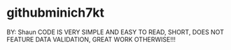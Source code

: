 # githubminich7kt
BY: Shaun
CODE IS VERY SIMPLE AND EASY TO READ,   SHORT,   DOES NOT FEATURE DATA VALIDATION,    GREAT WORK OTHERWISE!!!
